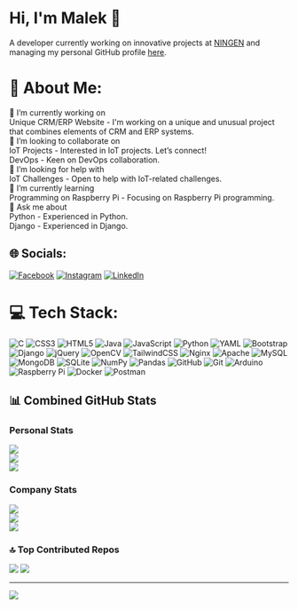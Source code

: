 # Hi, I'm Malek 👋
A developer currently working on innovative projects at [NINGEN](https://github.com/malek-ningen) and managing my personal GitHub profile [here](https://github.com/Malek59).

# 💫 About Me:
🔭 I’m currently working on<br>Unique CRM/ERP Website - I'm working on a unique and unusual project that combines elements of CRM and ERP systems.<br>👯 I’m looking to collaborate on<br>IoT Projects - Interested in IoT projects. Let’s connect!<br>DevOps - Keen on DevOps collaboration.<br>🤝 I’m looking for help with<br>IoT Challenges - Open to help with IoT-related challenges.<br>🌱 I’m currently learning<br>Programming on Raspberry Pi - Focusing on Raspberry Pi programming.<br>💬 Ask me about<br>Python - Experienced in Python.<br>Django - Experienced in Django.

## 🌐 Socials:
[![Facebook](https://img.shields.io/badge/Facebook-%231877F2.svg?logo=Facebook&logoColor=white)](https://facebook.com/malek.kharoubi.59) [![Instagram](https://img.shields.io/badge/Instagram-%23E4405F.svg?logo=Instagram&logoColor=white)](https://instagram.com/malek_kharoubi7) [![LinkedIn](https://img.shields.io/badge/LinkedIn-%230077B5.svg?logo=linkedin&logoColor=white)](https://linkedin.com/in/kharroubi-malek-b7bb04281) 

# 💻 Tech Stack:
![C](https://img.shields.io/badge/c-%2300599C.svg?style=flat&logo=c&logoColor=white) ![CSS3](https://img.shields.io/badge/css3-%231572B6.svg?style=flat&logo=css3&logoColor=white) ![HTML5](https://img.shields.io/badge/html5-%23E34F26.svg?style=flat&logo=html5&logoColor=white) ![Java](https://img.shields.io/badge/java-%23ED8B00.svg?style=flat&logo=openjdk&logoColor=white) ![JavaScript](https://img.shields.io/badge/javascript-%23323330.svg?style=flat&logo=javascript&logoColor=%23F7DF1E) ![Python](https://img.shields.io/badge/python-3670A0?style=flat&logo=python&logoColor=ffdd54) ![YAML](https://img.shields.io/badge/yaml-%23ffffff.svg?style=flat&logo=yaml&logoColor=151515) ![Bootstrap](https://img.shields.io/badge/bootstrap-%238511FA.svg?style=flat&logo=bootstrap&logoColor=white) ![Django](https://img.shields.io/badge/django-%23092E20.svg?style=flat&logo=django&logoColor=white) ![jQuery](https://img.shields.io/badge/jquery-%230769AD.svg?style=flat&logo=jquery&logoColor=white) ![OpenCV](https://img.shields.io/badge/opencv-%23white.svg?style=flat&logo=opencv&logoColor=white) ![TailwindCSS](https://img.shields.io/badge/tailwindcss-%2338B2AC.svg?style=flat&logo=tailwind-css&logoColor=white) ![Nginx](https://img.shields.io/badge/nginx-%23009639.svg?style=flat&logo=nginx&logoColor=white) ![Apache](https://img.shields.io/badge/apache-%23D42029.svg?style=flat&logo=apache&logoColor=white) ![MySQL](https://img.shields.io/badge/mysql-4479A1.svg?style=flat&logo=mysql&logoColor=white) ![MongoDB](https://img.shields.io/badge/MongoDB-%234ea94b.svg?style=flat&logo=mongodb&logoColor=white) ![SQLite](https://img.shields.io/badge/sqlite-%2307405e.svg?style=flat&logo=sqlite&logoColor=white) ![NumPy](https://img.shields.io/badge/numpy-%23013243.svg?style=flat&logo=numpy&logoColor=white) ![Pandas](https://img.shields.io/badge/pandas-%23150458.svg?style=flat&logo=pandas&logoColor=white) ![GitHub](https://img.shields.io/badge/github-%23121011.svg?style=flat&logo=github&logoColor=white) ![Git](https://img.shields.io/badge/git-%23F05033.svg?style=flat&logo=git&logoColor=white) ![Arduino](https://img.shields.io/badge/-Arduino-00979D?style=flat&logo=Arduino&logoColor=white) ![Raspberry Pi](https://img.shields.io/badge/-RaspberryPi-C51A4A?style=flat&logo=Raspberry-Pi) ![Docker](https://img.shields.io/badge/docker-%230db7ed.svg?style=flat&logo=docker&logoColor=white) ![Postman](https://img.shields.io/badge/Postman-FF6C37?style=flat&logo=postman&logoColor=white)

## 📊 Combined GitHub Stats

### Personal Stats
![](https://github-readme-stats.vercel.app/api?username=Malek59&theme=vue-dark&hide_border=false&include_all_commits=false&count_private=true)<br/>
![](https://github-readme-streak-stats.herokuapp.com/?user=Malek59&theme=vue-dark&hide_border=false)<br/>
![](https://github-readme-stats.vercel.app/api/top-langs/?username=Malek59&theme=vue-dark&hide_border=false&include_all_commits=false&count_private=true&layout=compact)

### Company Stats
![](https://github-readme-stats.vercel.app/api?username=malek-ningen&theme=vue-dark&hide_border=false&include_all_commits=false&count_private=true)<br/>
![](https://github-readme-streak-stats.herokuapp.com/?user=malek-ningen&theme=vue-dark&hide_border=false)<br/>
![](https://github-readme-stats.vercel.app/api/top-langs/?username=malek-ningen&theme=vue-dark&hide_border=false&include_all_commits=false&count_private=true&layout=compact)

### 🔝 Top Contributed Repos
![](https://github-contributor-stats.vercel.app/api?username=Malek59&limit=5&theme=dark&combine_all_yearly_contributions=true)
![](https://github-contributor-stats.vercel.app/api?username=malek-ningen&limit=5&theme=dark&combine_all_yearly_contributions=true)

--- 
[![](https://visitcount.itsvg.in/api?id=Malek59&icon=3&color=1)](https://visitcount.itsvg.in)
